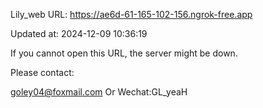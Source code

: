 Lily_web URL: https://ae6d-61-165-102-156.ngrok-free.app

Updated at: 2024-12-09 10:36:19

If you cannot open this URL, the server might be down.

Please contact: 

goley04@foxmail.com Or Wechat:GL_yeaH